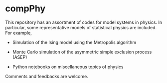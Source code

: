 compPhy
========
This repository has an assortment of codes for model systems in physics. 
In particular, some representative models of statistical physics are included.
For example,

* Simulation of the Ising model using the Metropolis algorithm 

* Monte Carlo simulation of the asymmetric simple exclusion process (ASEP) 

* Python notebooks on miscellaneous topics of physics


Comments and feedbacks are welcome.








